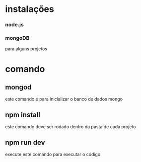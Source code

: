 # instalações
### node.js
### mongoDB
  para alguns projetos 
 
# comando
## mongod
  este comando é para inicializar o banco de dados mongo
## npm install
  este comando deve ser rodado dentro da pasta de cada projeto 
## npm run dev
  execute este comando para executar o código

